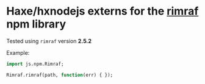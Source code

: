 # Haxe/hxnodejs externs for the [rimraf](https://www.npmjs.com/package/rimraf) npm library

Tested using `rimraf` version **2.5.2**

Example:
```haxe
import js.npm.Rimraf;

Rimraf.rimraf(path, function(err) { });
```
